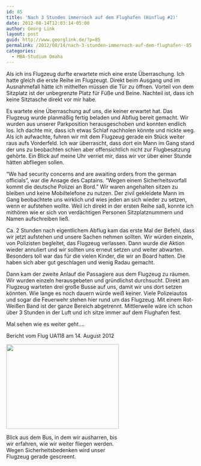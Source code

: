 ```yaml
---
id: 85
title: 'Nach 3 Stunden immernoch auf dem Flughafen (Hinflug #2)'
date: 2012-08-14T12:03:14-05:00
author: Georg Link
layout: post
guid: http://www.georglink.de/?p=85
permalink: /2012/08/14/nach-3-stunden-immernoch-auf-dem-flughafen--85
categories:
  - MBA-Studium Omaha
---
```

Als ich ins Flugzeug durfte erwartete mich eine erste Überraschung. Ich hatte gleich die erste Reihe im Flugzeugt. Direkt beim Ausgang und im Ausnahmefall hätte ich mithelfen müssen die Tür zu öffnen. Vorteil von dem Sitzplatz ist der unbegrenzte Platz für Füße und Beine. Nachteil ist, dass ich keine Sitztasche direkt vor mir habe.

Es wartete eine Überraschung auf uns, die keiner erwartet hat. Das Flugzeug wurde planmäßig fertig beladen und Abflug bereit gemacht. Wir wurden aus unserer Parkposition herausgeschoben und konnten endlich los. Ich dachte mir, dass ich etwas Schlaf nachholen könnte und nickte weg. Als ich aufwachte, fuhren wir mit dem Flugzeug gerade ein Stück weiter raus aufs Vorderfeld. Ich war überrascht, dass dort ein Mann im Gang stand der uns zu beobachten schien aber offensichtlich nicht zur Flugbesatzung gehörte. Ein Blick auf meine Uhr verriet mir, dass wir vor über einer Stunde hätten abfliegen sollen. 

&#8220;We had security concerns and are awaiting orders from the german officials&#8221;, war die Ansage des Captains. &#8220;Wegen einem Sicherheitsvorfall kommt die deutsche Polizei an Bord.&#8221; Wir waren angehalten sitzen zu bleiben und keine Mobiltelefone zu nutzen. Der zivil gekleidete Mann im Gang beobachtete uns wirklich und wies jeden an sich wieder zu setzen, wenn er aufstehen wollte. Weil ich direkt in der ersten Reihe saß, konnte ich mithören wie er sich von verdächtigen Personen Sitzplatznummern und Namen aufschreiben ließ.

Ca. 2 Stunden nach eigentlichem Abflug kam das erste Mal der Befehl, dass wir jetzt aufstehen und unsere Sachen nehmen sollten. Wir würden einzeln, von Polizisten begleitet, das Flugzeug verlassen. Dann wurde die Aktion wieder annuliert und wir sollten uns erneut setzen und weiter abwarten. Besonders toll war das für die vielen Kinder, die wir an Board hatten. Die haben sich aber gut geschlagen und wenig Radau gemacht. 

Dann kam der zweite Anlauf die Passagiere aus dem Flugzeug zu räumen. Wir wurden einzeln herausgebeten und gründlichst durchsucht. Direkt am Flugzeug warteten drei große Busse auf uns, damit wir uns dort setzen könnten. Wie lange es noch dauern würde weiß keiner. Viele Polizeiautos und sogar die Feuerwehr stehen hier rund um das Flugzeug. Mit einem Rot-Weißen Band ist der ganze Bereich abgetrennt. Mittlerweile wäre ich schon über 3 Stunden in der Luft und ich sitze immer auf dem Flughafen fest.

Mal sehen wie es weiter geht&#8230;.

Bericht vom Flug UA118 am 14. August 2012

<div id="attachment_87" style="width: 310px" class="wp-caption aligncenter">
  <a href="http://www.georglink.de/?attachment_id=87"><img aria-describedby="caption-attachment-87" loading="lazy" src="http://www.georglink.de/media/2012/08/IMG_20120814_120610523381235-300x225.jpg" alt="" title="2012-08-14 Flughafen Frankfurt - Sicherheitskontrolle" width="300" height="225" class="size-medium wp-image-87" srcset="http://www.georglink.de/media/2012/08/IMG_20120814_120610523381235-300x225.jpg 300w, http://www.georglink.de/media/2012/08/IMG_20120814_120610523381235-1024x768.jpg 1024w" sizes="(max-width: 300px) 100vw, 300px" /></a>
  
  <p id="caption-attachment-87" class="wp-caption-text">
    Blick aus dem Bus, in dem wir ausharren, bis wir erfahren, wie wir weiter fliegen werden. Wegen Sicherheitsbedenken wird unser Flugzeug gerade gescreent.
  </p>
</div>